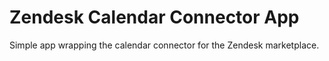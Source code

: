 # Zendesk Calendar Connector App

Simple app wrapping the calendar connector for the Zendesk marketplace.